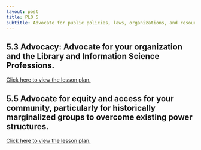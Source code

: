 ```yaml
---
layout: post
title: PLO 5
subtitle: Advocate for public policies, laws, organizations, and resources that promote a just information society [Advocacy and Public Policy]
---
```


## 5.3 Advocacy: Advocate for your organization and the Library and Information Science Professions.

[Click here to view the lesson plan.]({{dunefskychadwick.github.io}}/assets/pdfs/advocacy.pdf)  

## 5.5 Advocate for equity and access for your community, particularly for historically marginalized groups to overcome existing power structures.

[Click here to view the lesson plan.]({{dunefskychadwick.github.io}}/assets/videos/advocateforequity.mp4)  
